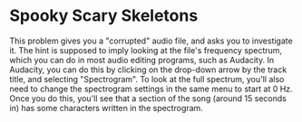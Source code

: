 # Spooky Scary Skeletons
This problem gives you a "corrupted" audio file, and asks you to investigate it. The hint is
supposed to imply looking at the file's frequency spectrum, which you can do in most audio editing
programs, such as Audacity. In Audacity, you can do this by clicking on the drop-down arrow by the
track title, and selecting "Spectrogram". To look at the full spectrum, you'll also need to change
the spectrogram settings in the same menu to start at 0 Hz. Once you do this, you'll see that a
section of the song (around 15 seconds in) has some characters written in the spectrogram.


